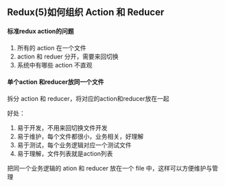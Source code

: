 ## Redux(5)如何组织 Action 和 Reducer

#### 标准redux action的问题

1. 所有的 action 在一个文件
2. action 和 reduer 分开，需要来回切换
3. 系统中有哪些 action 不直观

#### 单个action 和reducer放同一个文件

拆分 action 和 reducer，将对应的action和reducer放在一起

好处：
1. 易于开发，不用来回切换文件开发
2. 易于维护，每个文件都很小，业务相关，好理解
3. 易于测试，每个业务逻辑对应一个测试文件
4. 易于理解，文件列表就是action列表

把同一个业务逻辑的 ation 和 reducer 放在一个 file 中，这样可以方便维护与管理